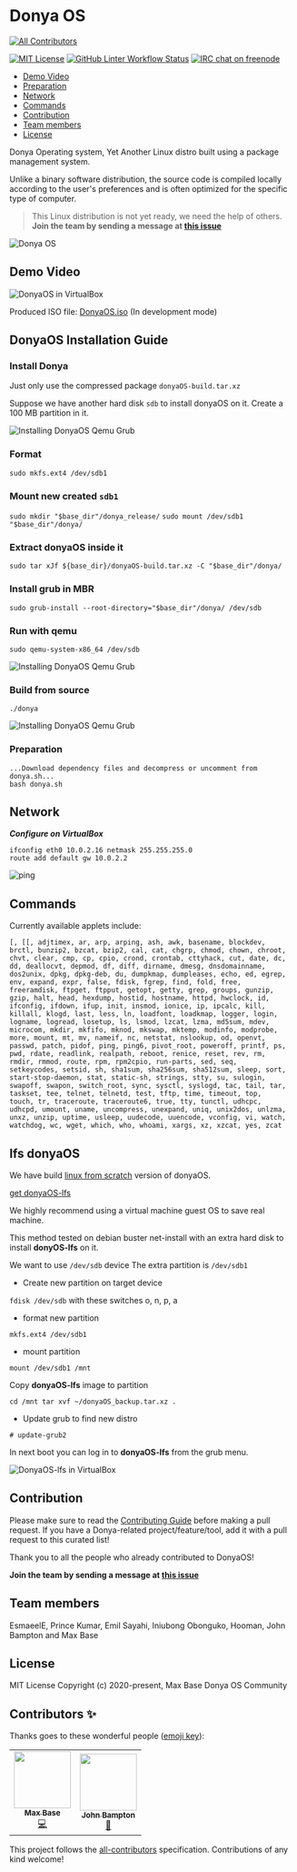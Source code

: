 # Donya OS
<!-- ALL-CONTRIBUTORS-BADGE:START - Do not remove or modify this section -->
[![All Contributors](https://img.shields.io/badge/all_contributors-2-orange.svg?style=flat-square)](#contributors-)
<!-- ALL-CONTRIBUTORS-BADGE:END -->

[![MIT License](https://img.shields.io/github/license/DonyaOS/Donya?color=brightgreen)](LICENSE)
[![GitHub Linter Workflow Status](https://img.shields.io/github/workflow/status/DonyaOS/Donya/Lint?label=Linter)](#donya-os)
[![IRC chat on freenode](https://img.shields.io/badge/IRC%20chat%20on%20freenode-%23DonyaOS-brightgreen)](#donya-os)

- [Demo Video](#demo-video)
- [Preparation](#preparation)
- [Network](#network)
- [Commands](#commands)
- [Contribution](#contribution)
- [Team members](#team-members)
- [License](#license)

Donya Operating system, Yet Another Linux distro built using a package management system.

Unlike a binary software distribution, the source code is compiled locally according to the user's preferences and is often optimized for the specific type of computer.

> This Linux distribution is not yet ready, we need the help of others.  **Join the team by sending a message at [this issue](https://github.com/DonyaOS/Donya/issues/4)**

![Donya OS](images/demo.jpg)

## Demo Video

![DonyaOS in VirtualBox](images/demo.gif)

Produced ISO file: [DonyaOS.iso](DonyaOS.iso) (In development mode)

## DonyaOS Installation Guide

### Install Donya

Just only use the compressed package `donyaOS-build.tar.xz`

Suppose we have another hard disk `sdb` to install donyaOS on it.
Create a 100 MB partition in it.

![Installing DonyaOS Qemu Grub](images/qemu1.jpg)

### Format

`sudo mkfs.ext4 /dev/sdb1`

### Mount new created `sdb1`

`sudo mkdir "$base_dir"/donya_release/`
`sudo mount /dev/sdb1 "$base_dir"/donya/`

### Extract donyaOS inside it

`sudo tar xJf ${base_dir}/donyaOS-build.tar.xz -C "$base_dir"/donya/`

### Install grub in MBR

`sudo grub-install --root-directory="$base_dir"/donya/ /dev/sdb`

### Run with qemu

`sudo qemu-system-x86_64 /dev/sdb`

![Installing DonyaOS Qemu Grub](images/qemu2.jpg)

### Build from source

`./donya`

![Installing DonyaOS Qemu Grub](images/qemu1.jpg)

### Preparation

```
...Download dependency files and decompress or uncomment from donya.sh...
bash donya.sh
```

## Network

***Configure on VirtualBox***

```
ifconfig eth0 10.0.2.16 netmask 255.255.255.0
route add default gw 10.0.2.2
```

![ping](images/network.gif)

## Commands

Currently available applets include:

```
[, [[, adjtimex, ar, arp, arping, ash, awk, basename, blockdev,
brctl, bunzip2, bzcat, bzip2, cal, cat, chgrp, chmod, chown, chroot,
chvt, clear, cmp, cp, cpio, crond, crontab, cttyhack, cut, date, dc,
dd, deallocvt, depmod, df, diff, dirname, dmesg, dnsdomainname,
dos2unix, dpkg, dpkg-deb, du, dumpkmap, dumpleases, echo, ed, egrep,
env, expand, expr, false, fdisk, fgrep, find, fold, free,
freeramdisk, ftpget, ftpput, getopt, getty, grep, groups, gunzip,
gzip, halt, head, hexdump, hostid, hostname, httpd, hwclock, id,
ifconfig, ifdown, ifup, init, insmod, ionice, ip, ipcalc, kill,
killall, klogd, last, less, ln, loadfont, loadkmap, logger, login,
logname, logread, losetup, ls, lsmod, lzcat, lzma, md5sum, mdev,
microcom, mkdir, mkfifo, mknod, mkswap, mktemp, modinfo, modprobe,
more, mount, mt, mv, nameif, nc, netstat, nslookup, od, openvt,
passwd, patch, pidof, ping, ping6, pivot_root, poweroff, printf, ps,
pwd, rdate, readlink, realpath, reboot, renice, reset, rev, rm,
rmdir, rmmod, route, rpm, rpm2cpio, run-parts, sed, seq,
setkeycodes, setsid, sh, sha1sum, sha256sum, sha512sum, sleep, sort,
start-stop-daemon, stat, static-sh, strings, stty, su, sulogin,
swapoff, swapon, switch_root, sync, sysctl, syslogd, tac, tail, tar,
taskset, tee, telnet, telnetd, test, tftp, time, timeout, top,
touch, tr, traceroute, traceroute6, true, tty, tunctl, udhcpc,
udhcpd, umount, uname, uncompress, unexpand, uniq, unix2dos, unlzma,
unxz, unzip, uptime, usleep, uudecode, uuencode, vconfig, vi, watch,
watchdog, wc, wget, which, who, whoami, xargs, xz, xzcat, yes, zcat
```

## lfs donyaOS

We have build [linux from scratch](http://linuxfromscratch.org/lfs/view/stable/index.html) version of donyaOS.

[get donyaOS-lfs](https://ufile.io/sgea1rxg)

We highly recommend using a virtual machine guest OS to save real machine.

This method tested on debian buster net-install with an extra hard disk to install **donyOS-lfs** on it.

We want to use `/dev/sdb` device
The extra partition is `/dev/sdb1`

- Create new partition on target device

`fdisk /dev/sdb`
with these switches
o, n, p, a

- format new partition

`mkfs.ext4 /dev/sdb1`

- mount partition

`mount /dev/sdb1 /mnt`

Copy **donyaOS-lfs** image to partition

`cd /mnt
tar xvf ~/donyaOS_backup.tar.xz .`

- Update grub to find new distro

`# update-grub2`

In next boot you can log in to **donyaOS-lfs** from the grub menu.

![DonyaOS-lfs in VirtualBox](donyaOS-lfs.gif)

## Contribution

Please make sure to read the [Contributing Guide](CONTRIBUTING.md) before making a pull request.
If you have a Donya-related project/feature/tool, add it with a pull request to this curated list!

Thank you to all the people who already contributed to DonyaOS!

**Join the team by sending a message at [this issue](https://github.com/DonyaOS/Donya/issues/4)**

## Team members

EsmaeelE, Prince Kumar, Emil Sayahi, Iniubong Obonguko, Hooman, John Bampton and Max Base

## License

MIT License Copyright (c) 2020-present, Max Base
Donya OS Community

## Contributors ✨

Thanks goes to these wonderful people ([emoji key](https://allcontributors.org/docs/en/emoji-key)):

<!-- ALL-CONTRIBUTORS-LIST:START - Do not remove or modify this section -->
<!-- prettier-ignore-start -->
<!-- markdownlint-disable -->
<table>
  <tr>
    <td align="center"><a href="https://maxbase.org/"><img src="https://avatars.githubusercontent.com/u/2658040?v=4?s=100" width="100px;" alt=""/><br /><sub><b>Max Base</b></sub></a><br /><a href="https://github.com/DonyaOS/Donya/commits?author=BaseMax" title="Code">💻</a></td>
    <td align="center"><a href="https://github.com/jbampton"><img src="https://avatars.githubusercontent.com/u/418747?v=4?s=100" width="100px;" alt=""/><br /><sub><b>John Bampton</b></sub></a><br /><a href="#projectManagement-jbampton" title="Project Management">📆</a></td>
  </tr>
</table>

<!-- markdownlint-restore -->
<!-- prettier-ignore-end -->

<!-- ALL-CONTRIBUTORS-LIST:END -->

This project follows the [all-contributors](https://github.com/all-contributors/all-contributors) specification. Contributions of any kind welcome!